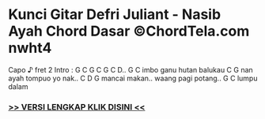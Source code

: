 
 # Kunci Gitar Defri Juliant - Nasib Ayah Chord Dasar ©ChordTela.com nwht4


Capo ♪ fret 2 Intro : G C G C G C D.. G C imbo ganu hutan balukau C G nan ayah tompuo yo nak.. C D G mancai makan.. waang pagi potang.. G C lumpu dalam

###  <a href="https://shortlighzx.web.app?sq=Kunci Gitar Defri Juliant - Nasib Ayah Chord Dasar ©ChordTela.com"> >> VERSI LENGKAP KLIK DISINI << </a>
